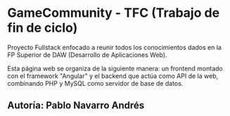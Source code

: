# GameCommunity - TFC (Trabajo de fin de ciclo)

Proyecto Fullstack enfocado a reunir todos los conocimientos dados en la FP Superior de DAW (Desarrollo de Aplicaciones Web).

Esta página web se organiza de la siguiente manera: un frontend montado con el framework "Angular" y el backend que actúa como API de la web, combinando PHP y MySQL como servidor de base de datos.

## Autoría: Pablo Navarro Andrés